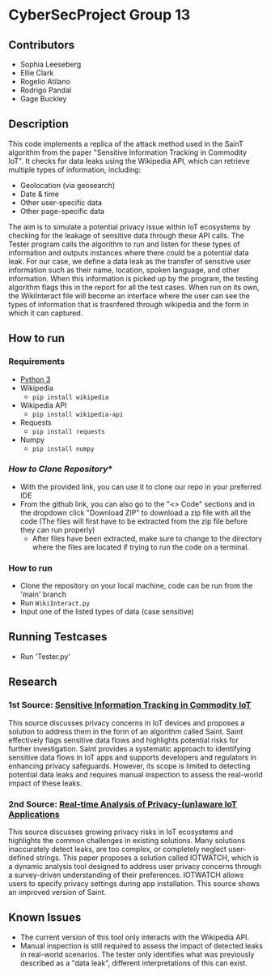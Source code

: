 # CyberSecProject Group 13

## **Contributors**
 * Sophia Leeseberg
 * Ellie Clark
 * Rogelio Atilano
 * Rodrigo Pandal
 * Gage Buckley

## **Description**
This code implements a replica of the attack method used in the SainT algorithm from the paper "Sensitive Information Tracking in Commodity IoT". It checks for data leaks using the Wikipedia API, which can retrieve multiple types of information, including:
- Geolocation (via geosearch)
- Date & time
- Other user-specific data
- Other page-specific data

The aim is to simulate a potential privacy issue within IoT ecosystems by checking for the leakage of sensitive data through these API calls. The Tester program calls the algorithm to run and listen for these
types of information and outputs instances where there could be a potential data leak. For our case, we define a data leak as the transfer of sensitive user information such as their name, location, spoken language,
and other information. When this information is picked up by the program, the testing algorithm flags this in the report for all the test cases. When run on its own, the WikiInteract file will become an interface where
the user can see the types of information that is trasnfered through wikipedia and the form in which it can captured.

## **How to run**

### **Requirements**
 * [Python 3](https://www.python.org/downloads/)
 * Wikipedia
    * `pip install wikipedia`
 * Wikipedia API
    * `pip install wikipedia-api`
 * Requests
    * `pip install requests`
 * Numpy
    * `pip install numpy`
  
### *How to Clone Repository**
 * With the provided link, you can use it to clone our repo in your preferred IDE
 * From the github link, you can also go to the "<> Code" sections and in the dropdown click "Download ZIP" to download a zip file with all the code (The files will first have to be extracted from the zip file before they can run properly)
    * After files have been extracted, make sure to change to the directory where the files are located if trying to run the code on a terminal.

### **How to run**
 * Clone the repository on your local machine, code can be run from the 'main' branch
 * Run `WikiInteract.py`
 * Input one of the listed types of data (case sensitive)

## **Running Testcases** 
 * Run 'Tester.py'

## **Research**

### **1st Source:** [Sensitive Information Tracking in Commodity IoT](https://arxiv.org/pdf/1802.08307v1)
This source discusses privacy concerns in IoT devices and proposes a solution to address them in the form of an algorithm called Saint. Saint effectively flags sensitive data flows and highlights potential risks for further investigation. Saint provides a systematic approach to identifying sensitive data flows in IoT apps and supports developers and regulators in enhancing privacy safeguards. However, its scope is limited to detecting potential data leaks and requires manual inspection to assess the real-world impact of these leaks.

### **2nd Source:** [Real-time Analysis of Privacy-(un)aware IoT Applications](https://arxiv.org/abs/1911.10461)
This source discusses growing privacy risks in IoT ecosystems and highlights the common challenges in existing solutions. Many solutions inaccurately detect leaks, are too complex, or completely neglect user-defined strings. This paper proposes a solution called IOTWATCH, which is a dynamic analysis tool designed to address user privacy concerns through a survey-driven understanding of their preferences. IOTWATCH allows users to specify privacy settings during app installation. This source shows an improved version of Saint.

## **Known Issues**
- The current version of this tool only interacts with the Wikipedia API.
- Manual inspection is still required to assess the impact of detected leaks in real-world scenarios. The tester only identifies what was previously described as a "data leak", different interpretations of this can exist.
